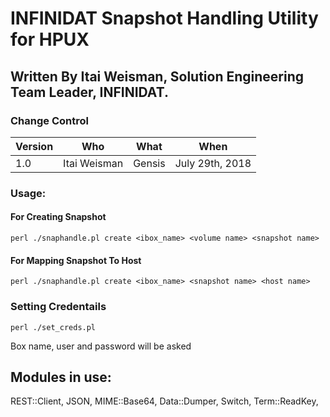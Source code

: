 # INFINIDAT Snapshot Handling Utility for HPUX
## Written By Itai Weisman, Solution Engineering Team Leader, INFINIDAT.

### Change Control
Version | Who	| What | When 
---- | ---- | ---------- | ------------- 
1.0	| Itai Weisman | Gensis	| July 29th, 2018 
### Usage:

#### For Creating Snapshot 
````
perl ./snaphandle.pl create <ibox_name> <volume name> <snapshot name>
````

#### For Mapping Snapshot To Host 

````
perl ./snaphandle.pl create <ibox_name> <snapshot name> <host name>
````

### Setting Credentails 
```
perl ./set_creds.pl
````
Box name, user and password will be asked


## Modules in use:
REST::Client, 
JSON, 
MIME::Base64, 
Data::Dumper, 
Switch, 
Term::ReadKey, 
